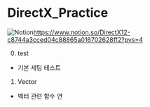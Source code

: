 # DirectX_Practice

![Notion](https://img.shields.io/badge/Notion-%23000000.svg?style=for-the-badge&logo=notion&logoColor=white)https://www.notion.so/DirectX12-c8744a3cced04c88865a016702628ff2?pvs=4

0. test
 - 기본 세팅 테스트
 
1. Vector
 - 벡터 관련 함수 연
